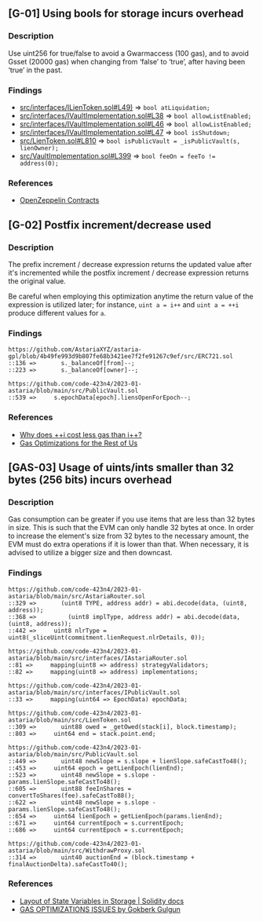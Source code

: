 ## [G-01] Using bools for storage incurs overhead

### Description

Use uint256 for true/false to avoid a Gwarmaccess (100 gas), and to avoid Gsset (20000 gas) when changing from ‘false’ to ‘true’, after having been ‘true’ in the past.

### Findings

- [src/interfaces/ILienToken.sol#L49)](https://github.com/code-423n4/2023-01-astaria/blob/main/src/interfaces/ILienToken.sol#L49) => `bool atLiquidation;`
- [src/interfaces/IVaultImplementation.sol#L38](https://github.com/code-423n4/2023-01-astaria/blob/main/src/interfaces/IVaultImplementation.sol#L38) => `bool allowListEnabled;`
- [src/interfaces/IVaultImplementation.sol#L46](https://github.com/code-423n4/2023-01-astaria/blob/main/src/interfaces/IVaultImplementation.sol#L46) => `bool allowListEnabled;`
- [src/interfaces/IVaultImplementation.sol#L47](https://github.com/code-423n4/2023-01-astaria/blob/main/src/interfaces/IVaultImplementation.sol#L47) => `bool isShutdown;`
- [src/LienToken.sol#L810](https://github.com/code-423n4/2023-01-astaria/blob/main/src/LienToken.sol#L810) => `bool isPublicVault = _isPublicVault(s, lienOwner);`
- [src/VaultImplementation.sol#L399](https://github.com/code-423n4/2023-01-astaria/blob/main/src/VaultImplementation.sol#L399) => `bool feeOn = feeTo != address(0);`

### References

- [OpenZeppelin Contracts](https://github.com/OpenZeppelin/openzeppelin-contracts/blob/58f635312aa21f947cae5f8578638a85aa2519f5/contracts/security/ReentrancyGuard.sol#L23-L27)

## [G-02] Postfix increment/decrease used

### Description

The prefix increment / decrease expression returns the updated value after it's incremented while the postfix increment / decrease expression returns the original value.

Be careful when employing this optimization anytime the return value of the expression is utilized later; for instance, `uint a = i++` and `uint a = ++i` produce different values for `a`.

### Findings

```Solidity
https://github.com/AstariaXYZ/astaria-gpl/blob/4b49fe993d9b807fe68b3421ee7f2fe91267c9ef/src/ERC721.sol
::136 =>       s._balanceOf[from]--;
::223 =>       s._balanceOf[owner]--;

https://github.com/code-423n4/2023-01-astaria/blob/main/src/PublicVault.sol
::539 =>     s.epochData[epoch].liensOpenForEpoch--;
```

### References

- [Why does ++i cost less gas than i++?](https://ethereum.stackexchange.com/questions/133161/why-does-i-cost-less-gas-than-i#answer-133164)
- [Gas Optimizations for the Rest of Us](https://m1guelpf.blog/d0gBiaUn48Odg8G2rhs3xLIjaL8MfrWReFkjg8TmDoM)


## [GAS-03] Usage of uints/ints smaller than 32 bytes (256 bits) incurs overhead

### Description

Gas consumption can be greater if you use items that are less than 32 bytes in size. This is such that the EVM can only handle 32 bytes at once. In order to increase the element's size from 32 bytes to the necessary amount, the EVM must do extra operations if it is lower than that. When necessary, it is advised to utilize a bigger size and then downcast.

### Findings

```Solidity
https://github.com/code-423n4/2023-01-astaria/blob/main/src/AstariaRouter.sol
::329 =>       (uint8 TYPE, address addr) = abi.decode(data, (uint8, address));
::368 =>         (uint8 implType, address addr) = abi.decode(data, (uint8, address));
::442 =>     uint8 nlrType = uint8(_sliceUint(commitment.lienRequest.nlrDetails, 0));

https://github.com/code-423n4/2023-01-astaria/blob/main/src/interfaces/IAstariaRouter.sol
::81 =>     mapping(uint8 => address) strategyValidators;
::82 =>     mapping(uint8 => address) implementations;

https://github.com/code-423n4/2023-01-astaria/blob/main/src/interfaces/IPublicVault.sol
::33 =>     mapping(uint64 => EpochData) epochData;

https://github.com/code-423n4/2023-01-astaria/blob/main/src/LienToken.sol
::309 =>       uint88 owed = _getOwed(stack[i], block.timestamp);
::803 =>     uint64 end = stack.point.end;

https://github.com/code-423n4/2023-01-astaria/blob/main/src/PublicVault.sol
::449 =>       uint48 newSlope = s.slope + lienSlope.safeCastTo48();
::453 =>     uint64 epoch = getLienEpoch(lienEnd);
::523 =>       uint48 newSlope = s.slope - params.lienSlope.safeCastTo48();
::605 =>       uint88 feeInShares = convertToShares(fee).safeCastTo88();
::622 =>       uint48 newSlope = s.slope - params.lienSlope.safeCastTo48();
::654 =>     uint64 lienEpoch = getLienEpoch(params.lienEnd);
::671 =>     uint64 currentEpoch = s.currentEpoch;
::686 =>     uint64 currentEpoch = s.currentEpoch;

https://github.com/code-423n4/2023-01-astaria/blob/main/src/WithdrawProxy.sol
::314 =>       uint40 auctionEnd = (block.timestamp + finalAuctionDelta).safeCastTo40();
```

### References

- [Layout of State Variables in Storage | Solidity docs](https://docs.soliditylang.org/en/v0.8.11/internals/layout_in_storage.html#layout-of-state-variables-in-storage)
- [GAS OPTIMIZATIONS ISSUES by Gokberk Gulgun](https://hackmd.io/@W1m6lTsFT5WAy9C_lRTX_g/rkr5Laoys)